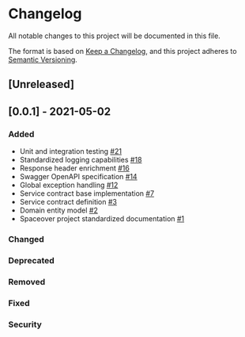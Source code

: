 # Changelog

All notable changes to this project will be documented in this file.

The format is based on [Keep a Changelog](https://keepachangelog.com/en/1.0.0/), and this project adheres
to [Semantic Versioning](https://semver.org/spec/v2.0.0.html).

## [Unreleased]

## [0.0.1] - 2021-05-02

### Added

* Unit and integration testing [#21](https://github.com/cf-training-springboot-2019/spaceship-manager/issues/21)
* Standardized logging capabilities [#18](https://github.com/cf-training-springboot-2019/spaceship-manager/issues/18)
* Response header enrichment [#16](https://github.com/cf-training-springboot-2019/spaceship-manager/issues/16)
* Swagger OpenAPI specification [#14](https://github.com/cf-training-springboot-2019/spaceship-manager/issues/14)
* Global exception handling [#12](https://github.com/cf-training-springboot-2019/spaceship-manager/issues/12)
* Service contract base implementation [#7](https://github.com/cf-training-springboot-2019/spaceship-manager/issues/7)
* Service contract definition [#3](https://github.com/cf-training-springboot-2019/spaceship-manager/issues/3)
* Domain entity model [#2](https://github.com/cf-training-springboot-2019/spaceship-manager/issues/2)
* Spaceover project standardized
  documentation [#1](https://github.com/cf-training-springboot-2019/spaceship-manager/issues/1)

### Changed

### Deprecated

### Removed

### Fixed

### Security